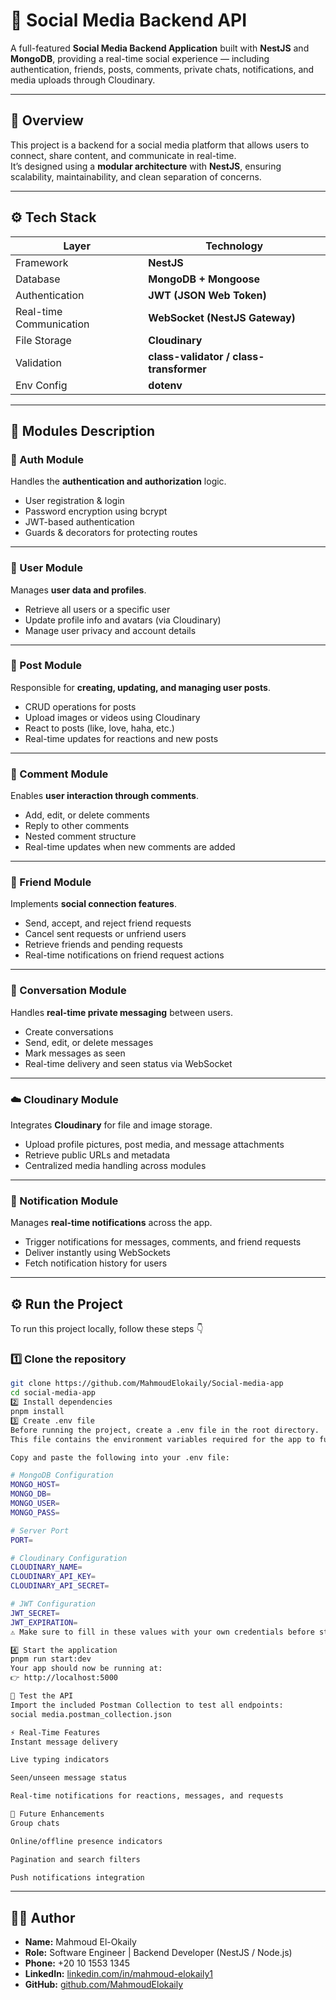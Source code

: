 # 📱 Social Media Backend API

A full-featured **Social Media Backend Application** built with **NestJS** and **MongoDB**, providing a real-time social experience — including authentication, friends, posts, comments, private chats, notifications, and media uploads through Cloudinary.  

---

## 🚀 Overview

This project is a backend for a social media platform that allows users to connect, share content, and communicate in real-time.  
It’s designed using a **modular architecture** with **NestJS**, ensuring scalability, maintainability, and clean separation of concerns.  

---

## ⚙️ Tech Stack

| Layer | Technology |
|-------|-------------|
| Framework | **NestJS** |
| Database | **MongoDB + Mongoose** |
| Authentication | **JWT (JSON Web Token)** |
| Real-time Communication | **WebSocket (NestJS Gateway)** |
| File Storage | **Cloudinary** |
| Validation | **class-validator / class-transformer** |
| Env Config | **dotenv** |

---

## 🧩 Modules Description

### 🔐 Auth Module
Handles the **authentication and authorization** logic.  
- User registration & login  
- Password encryption using bcrypt  
- JWT-based authentication  
- Guards & decorators for protecting routes  

---

### 👤 User Module
Manages **user data and profiles**.  
- Retrieve all users or a specific user  
- Update profile info and avatars (via Cloudinary)  
- Manage user privacy and account details  

---

### 📝 Post Module
Responsible for **creating, updating, and managing user posts**.  
- CRUD operations for posts  
- Upload images or videos using Cloudinary  
- React to posts (like, love, haha, etc.)  
- Real-time updates for reactions and new posts  

---

### 💬 Comment Module
Enables **user interaction through comments**.  
- Add, edit, or delete comments  
- Reply to other comments  
- Nested comment structure  
- Real-time updates when new comments are added  

---

### 🤝 Friend Module
Implements **social connection features**.  
- Send, accept, and reject friend requests  
- Cancel sent requests or unfriend users  
- Retrieve friends and pending requests  
- Real-time notifications on friend request actions  

---

### 💭 Conversation Module
Handles **real-time private messaging** between users.  
- Create conversations  
- Send, edit, or delete messages  
- Mark messages as seen  
- Real-time delivery and seen status via WebSocket  

---

### ☁️ Cloudinary Module
Integrates **Cloudinary** for file and image storage.  
- Upload profile pictures, post media, and message attachments  
- Retrieve public URLs and metadata  
- Centralized media handling across modules  

---

### 🔔 Notification Module
Manages **real-time notifications** across the app.  
- Trigger notifications for messages, comments, and friend requests  
- Deliver instantly using WebSockets  
- Fetch notification history for users  

---

## ⚙️ Run the Project

To run this project locally, follow these steps 👇  

### 1️⃣ Clone the repository
```bash
git clone https://github.com/MahmoudElokaily/Social-media-app
cd social-media-app
2️⃣ Install dependencies
pnpm install
3️⃣ Create .env file
Before running the project, create a .env file in the root directory.
This file contains the environment variables required for the app to function.

Copy and paste the following into your .env file:

# MongoDB Configuration
MONGO_HOST=
MONGO_DB=
MONGO_USER=
MONGO_PASS=

# Server Port
PORT=

# Cloudinary Configuration
CLOUDINARY_NAME=
CLOUDINARY_API_KEY=
CLOUDINARY_API_SECRET=

# JWT Configuration
JWT_SECRET=
JWT_EXPIRATION=
⚠️ Make sure to fill in these values with your own credentials before starting the server.

4️⃣ Start the application
pnpm run start:dev
Your app should now be running at:
👉 http://localhost:5000

🧪 Test the API
Import the included Postman Collection to test all endpoints:
social media.postman_collection.json

⚡ Real-Time Features
Instant message delivery

Live typing indicators

Seen/unseen message status

Real-time notifications for reactions, messages, and requests

🚀 Future Enhancements
Group chats

Online/offline presence indicators

Pagination and search filters

Push notifications integration
```
---

## 👨‍💻 Author
- **Name:** Mahmoud El-Okaily
- **Role:** Software Engineer | Backend Developer (NestJS / Node.js)
- **Phone:** +20 10 1553 1345
- **LinkedIn:** [linkedin.com/in/mahmoud-elokaily1](https://www.linkedin.com/in/mahmoud-elokaily1)
- **GitHub:** [github.com/MahmoudElokaily](https://github.com/MahmoudElokaily)


